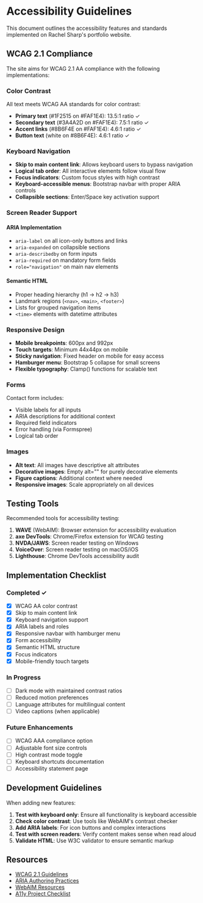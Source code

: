 # Accessibility Guidelines

This document outlines the accessibility features and standards implemented on Rachel Sharp's portfolio website.

## WCAG 2.1 Compliance

The site aims for WCAG 2.1 AA compliance with the following implementations:

### Color Contrast

All text meets WCAG AA standards for color contrast:

- **Primary text** (#1F2515 on #FAF1E4): 13.5:1 ratio ✓
- **Secondary text** (#3A4A2D on #FAF1E4): 7.5:1 ratio ✓
- **Accent links** (#8B6F4E on #FAF1E4): 4.6:1 ratio ✓
- **Button text** (white on #8B6F4E): 4.6:1 ratio ✓

### Keyboard Navigation

- **Skip to main content link**: Allows keyboard users to bypass navigation
- **Logical tab order**: All interactive elements follow visual flow
- **Focus indicators**: Custom focus styles with high contrast
- **Keyboard-accessible menus**: Bootstrap navbar with proper ARIA controls
- **Collapsible sections**: Enter/Space key activation support

### Screen Reader Support

#### ARIA Implementation
- `aria-label` on all icon-only buttons and links
- `aria-expanded` on collapsible sections
- `aria-describedby` on form inputs
- `aria-required` on mandatory form fields
- `role="navigation"` on main nav elements

#### Semantic HTML
- Proper heading hierarchy (h1 → h2 → h3)
- Landmark regions (`<nav>`, `<main>`, `<footer>`)
- Lists for grouped navigation items
- `<time>` elements with datetime attributes

### Responsive Design

- **Mobile breakpoints**: 600px and 992px
- **Touch targets**: Minimum 44x44px on mobile
- **Sticky navigation**: Fixed header on mobile for easy access
- **Hamburger menu**: Bootstrap 5 collapse for small screens
- **Flexible typography**: Clamp() functions for scalable text

### Forms

Contact form includes:
- Visible labels for all inputs
- ARIA descriptions for additional context
- Required field indicators
- Error handling (via Formspree)
- Logical tab order

### Images

- **Alt text**: All images have descriptive alt attributes
- **Decorative images**: Empty alt="" for purely decorative elements
- **Figure captions**: Additional context where needed
- **Responsive images**: Scale appropriately on all devices

## Testing Tools

Recommended tools for accessibility testing:

1. **WAVE** (WebAIM): Browser extension for accessibility evaluation
2. **axe DevTools**: Chrome/Firefox extension for WCAG testing
3. **NVDA/JAWS**: Screen reader testing on Windows
4. **VoiceOver**: Screen reader testing on macOS/iOS
5. **Lighthouse**: Chrome DevTools accessibility audit

## Implementation Checklist

### Completed ✓

- [x] WCAG AA color contrast
- [x] Skip to main content link
- [x] Keyboard navigation support
- [x] ARIA labels and roles
- [x] Responsive navbar with hamburger menu
- [x] Form accessibility
- [x] Semantic HTML structure
- [x] Focus indicators
- [x] Mobile-friendly touch targets

### In Progress

- [ ] Dark mode with maintained contrast ratios
- [ ] Reduced motion preferences
- [ ] Language attributes for multilingual content
- [ ] Video captions (when applicable)

### Future Enhancements

- [ ] WCAG AAA compliance option
- [ ] Adjustable font size controls
- [ ] High contrast mode toggle
- [ ] Keyboard shortcuts documentation
- [ ] Accessibility statement page

## Development Guidelines

When adding new features:

1. **Test with keyboard only**: Ensure all functionality is keyboard accessible
2. **Check color contrast**: Use tools like WebAIM's contrast checker
3. **Add ARIA labels**: For icon buttons and complex interactions
4. **Test with screen readers**: Verify content makes sense when read aloud
5. **Validate HTML**: Use W3C validator to ensure semantic markup

## Resources

- [WCAG 2.1 Guidelines](https://www.w3.org/WAI/WCAG21/quickref/)
- [ARIA Authoring Practices](https://www.w3.org/WAI/ARIA/apg/)
- [WebAIM Resources](https://webaim.org/resources/)
- [A11y Project Checklist](https://www.a11yproject.com/checklist/)